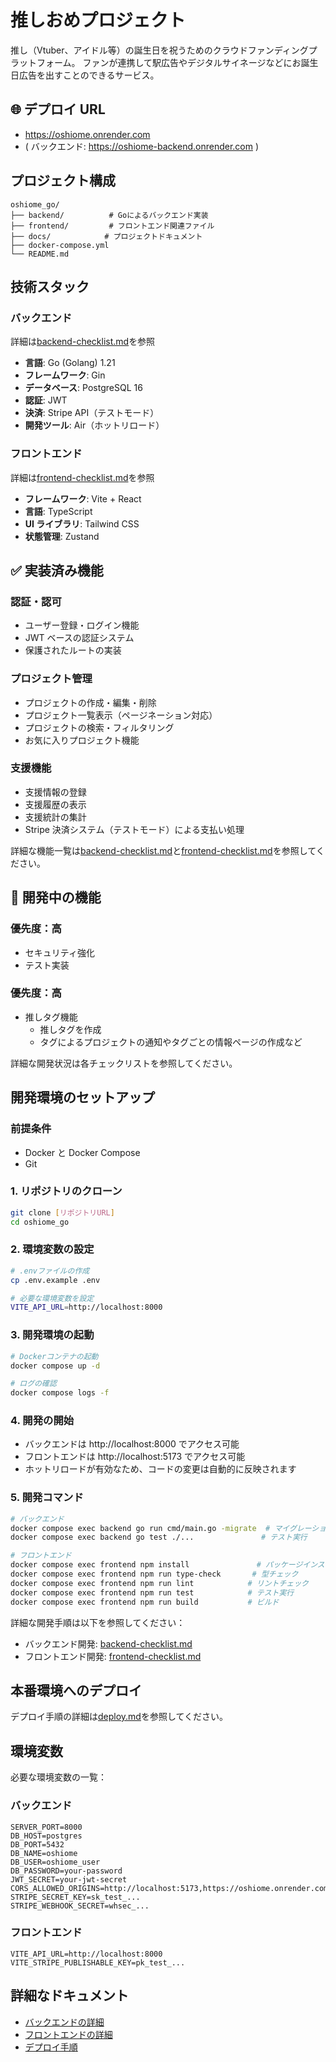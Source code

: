 # 推しおめプロジェクト

推し（Vtuber、アイドル等）の誕生日を祝うためのクラウドファンディングプラットフォーム。
ファンが連携して駅広告やデジタルサイネージなどにお誕生日広告を出すことのできるサービス。

## 🌐 デプロイ URL

- https://oshiome.onrender.com
- ( バックエンド: https://oshiome-backend.onrender.com )

## プロジェクト構成

```
oshiome_go/
├── backend/          # Goによるバックエンド実装
├── frontend/         # フロントエンド関連ファイル
├── docs/            # プロジェクトドキュメント
├── docker-compose.yml
└── README.md
```

## 技術スタック

### バックエンド

詳細は[backend-checklist.md](./docs/backend-checklist.md)を参照

- **言語**: Go (Golang) 1.21
- **フレームワーク**: Gin
- **データベース**: PostgreSQL 16
- **認証**: JWT
- **決済**: Stripe API（テストモード）
- **開発ツール**: Air（ホットリロード）

### フロントエンド

詳細は[frontend-checklist.md](./docs/frontend-checklist.md)を参照

- **フレームワーク**: Vite + React
- **言語**: TypeScript
- **UI ライブラリ**: Tailwind CSS
- **状態管理**: Zustand

## ✅ 実装済み機能

### 認証・認可

- ユーザー登録・ログイン機能
- JWT ベースの認証システム
- 保護されたルートの実装

### プロジェクト管理

- プロジェクトの作成・編集・削除
- プロジェクト一覧表示（ページネーション対応）
- プロジェクトの検索・フィルタリング
- お気に入りプロジェクト機能

### 支援機能

- 支援情報の登録
- 支援履歴の表示
- 支援統計の集計
- Stripe 決済システム（テストモード）による支払い処理

詳細な機能一覧は[backend-checklist.md](./docs/backend-checklist.md)と[frontend-checklist.md](./docs/frontend-checklist.md)を参照してください。

## 🔄 開発中の機能

### 優先度：高

- セキュリティ強化
- テスト実装

### 優先度：高

- 推しタグ機能
  - 推しタグを作成
  - タグによるプロジェクトの通知やタグごとの情報ページの作成など

詳細な開発状況は各チェックリストを参照してください。

## 開発環境のセットアップ

### 前提条件

- Docker と Docker Compose
- Git

### 1. リポジトリのクローン

```bash
git clone [リポジトリURL]
cd oshiome_go
```

### 2. 環境変数の設定

```bash
# .envファイルの作成
cp .env.example .env

# 必要な環境変数を設定
VITE_API_URL=http://localhost:8000
```

### 3. 開発環境の起動

```bash
# Dockerコンテナの起動
docker compose up -d

# ログの確認
docker compose logs -f
```

### 4. 開発の開始

- バックエンドは http://localhost:8000 でアクセス可能
- フロントエンドは http://localhost:5173 でアクセス可能
- ホットリロードが有効なため、コードの変更は自動的に反映されます

### 5. 開発コマンド

```bash
# バックエンド
docker compose exec backend go run cmd/main.go -migrate  # マイグレーション実行
docker compose exec backend go test ./...               # テスト実行

# フロントエンド
docker compose exec frontend npm install               # パッケージインストール
docker compose exec frontend npm run type-check       # 型チェック
docker compose exec frontend npm run lint            # リントチェック
docker compose exec frontend npm run test            # テスト実行
docker compose exec frontend npm run build           # ビルド
```

詳細な開発手順は以下を参照してください：

- バックエンド開発: [backend-checklist.md](./docs/backend-checklist.md#開発環境のセットアップ)
- フロントエンド開発: [frontend-checklist.md](./docs/frontend-checklist.md#開発環境のセットアップ)

## 本番環境へのデプロイ

デプロイ手順の詳細は[deploy.md](./docs/deploy.md)を参照してください。

## 環境変数

必要な環境変数の一覧：

### バックエンド

```
SERVER_PORT=8000
DB_HOST=postgres
DB_PORT=5432
DB_NAME=oshiome
DB_USER=oshiome_user
DB_PASSWORD=your-password
JWT_SECRET=your-jwt-secret
CORS_ALLOWED_ORIGINS=http://localhost:5173,https://oshiome.onrender.com
STRIPE_SECRET_KEY=sk_test_...
STRIPE_WEBHOOK_SECRET=whsec_...
```

### フロントエンド

```
VITE_API_URL=http://localhost:8000
VITE_STRIPE_PUBLISHABLE_KEY=pk_test_...
```

## 詳細なドキュメント

- [バックエンドの詳細](./docs/backend-checklist.md)
- [フロントエンドの詳細](./docs/frontend-checklist.md)
- [デプロイ手順](./docs/deploy.md)
